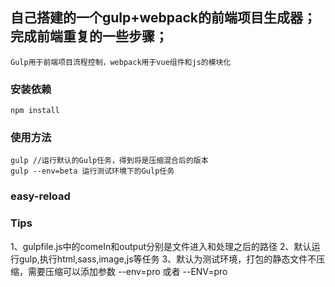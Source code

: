## 自己搭建的一个gulp+webpack的前端项目生成器；完成前端重复的一些步骤；
	
	Gulp用于前端项目流程控制，webpack用于vue组件和js的模块化

### 安装依赖
```nodejs
npm install
```

### 使用方法
```nodejs
gulp //运行默认的Gulp任务，得到将是压缩混合后的版本
gulp --env=beta 运行测试环境下的Gulp任务
```

### easy-reload


### Tips
1、gulpfile.js中的comeIn和output分别是文件进入和处理之后的路径
2、默认运行gulp,执行html,sass,image,js等任务
3、默认为测试环境，打包的静态文件不压缩，需要压缩可以添加参数 --env=pro 或者 --ENV=pro